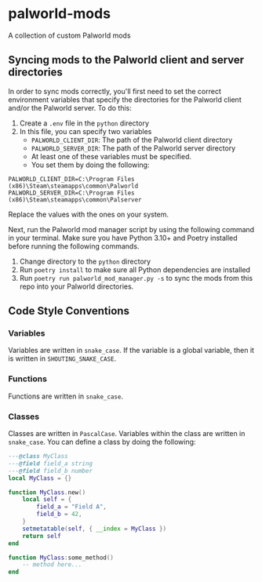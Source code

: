 # palworld-mods

A collection of custom Palworld mods

## Syncing mods to the Palworld client and server directories

In order to sync mods correctly, you'll first need to set the correct environment variables that specify the
directories for the Palworld client and/or the Palworld server. To do this:

1. Create a `.env` file in the `python` directory
2. In this file, you can specify two variables
    - `PALWORLD_CLIENT_DIR`: The path of the Palworld client directory
    - `PALWORLD_SERVER_DIR`: The path of the Palworld server directory
    - At least one of these variables must be specified.
    - You set them by doing the following:

```
PALWORLD_CLIENT_DIR=C:\Program Files (x86)\Steam\steamapps\common\Palworld
PALWORLD_SERVER_DIR=C:\Program Files (x86)\Steam\steamapps\common\Palserver
```

Replace the values with the ones on your system.

Next, run the Palworld mod manager script by using the following command in your terminal. Make sure you have
Python 3.10+ and Poetry installed before running the following commands.

1. Change directory to the `python` directory
2. Run `poetry install` to make sure all Python dependencies are installed
3. Run `poetry run palworld_mod_manager.py -s` to sync the mods from this repo into your Palworld directories.

## Code Style Conventions

### Variables

Variables are written in `snake_case`. If the variable is a global variable, then it is written in `SHOUTING_SNAKE_CASE`.

### Functions

Functions are written in `snake_case`.

### Classes

Classes are written in `PascalCase`. Variables within the class are written in `snake_case`. You can define a class by
doing the following:

```lua
---@class MyClass
---@field field_a string
---@field field_b number
local MyClass = {}

function MyClass.new()
    local self = {
        field_a = "Field A",
        field_b = 42,
    }
    setmetatable(self, { __index = MyClass })
    return self
end

function MyClass:some_method()
    -- method here...
end
```
